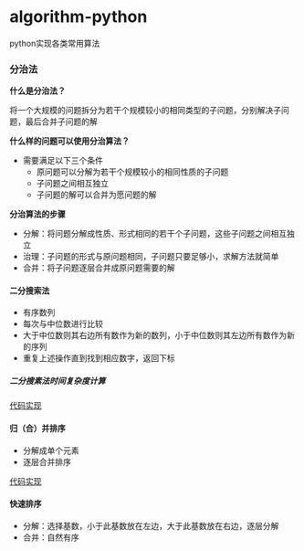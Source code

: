 # algorithm-python
python实现各类常用算法

### 分治法

**什么是分治法？**

将一个大规模的问题拆分为若干个规模较小的相同类型的子问题，分别解决子问题，最后合并子问题的解

**什么样的问题可以使用分治算法？**

- 需要满足以下三个条件
  - 原问题可以分解为若干个规模较小的相同性质的子问题
  - 子问题之间相互独立
  - 子问题的解可以合并为愿问题的解

**分治算法的步骤**

- 分解：将问题分解成性质、形式相同的若干个子问题，这些子问题之间相互独立
- 治理：子问题的形式与原问题相同，子问题只要足够小，求解方法就简单
- 合并：将子问题逐层合并成原问题需要的解

#### 二分搜索法

- 有序数列
- 每次与中位数进行比较
- 大于中位数则其右边所有数作为新的数列，小于中位数则其左边所有数作为新的序列
- 重复上述操作直到找到相应数字，返回下标

##### 二分搜素法时间复杂度计算

[代码实现](https://github.com/sosop/algorithm-python/blob/main/divide/binary_search.py)

#### 归（合）并排序

- 分解成单个元素
- 逐层合并排序

[代码实现](https://github.com/sosop/algorithm-python/blob/main/divide/merge_sort.py)

#### 快速排序

- 分解：选择基数，小于此基数放在左边，大于此基数放在右边，逐层分解
- 合并：自然有序

